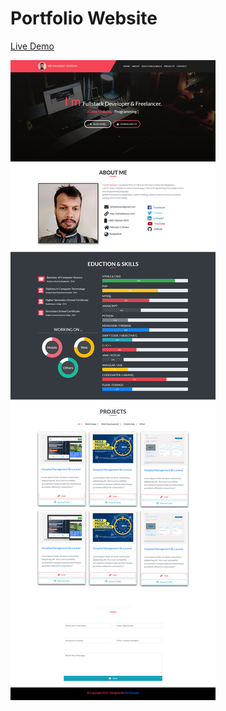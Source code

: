 # Portfolio Website


[Live Demo](https://sahadatsays.github.io/sahadatsays-portfolio/)

![Template Screenshot](https://raw.githubusercontent.com/sahadatsays/sahadatsays-portfolio/master/screenshot/Screenshot_2019-04-28%20SahadatSays%20Personal%20Protfolio%20Website.png)